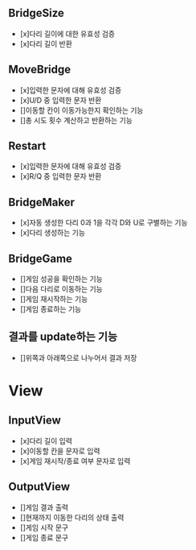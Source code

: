 ## BridgeSize
  - [x]다리 길이에 대한 유효성 검증
  - [x]다리 길이 반환

## MoveBridge
  - [x]입력한 문자에 대해 유효성 검증
  - [x]U/D 중 입력한 문자 반환
  - []이동할 칸이 이동가능한지 확인하는 기능
  - []총 시도 횟수 계산하고 반환하는 기능

## Restart
  - [x]입력한 문자에 대해 유효성 검증
  - [x]R/Q 중 입력한 문자 반환

## BridgeMaker
  - [x]자동 생성한 다리 0과 1을 각각 D와 U로 구별하는 기능
  - [x]다리 생성하는 기능

## BridgeGame
  - []게임 성공을 확인하는 기능
  - []다음 다리로 이동하는 기능
  - []게임 재시작하는 기능
  - []게임 종료하는 기능

## 결과를 update하는 기능
  - []위쪽과 아래쪽으로 나누어서 결과 저장


# View
## InputView
  - [x]다리 길이 입력
  - [x]이동할 칸을 문자로 입력
  - [x]게임 재시작/종료 여부 문자로 입력

## OutputView
  - []게임 결과 출력
  - []현재까지 이동한 다리의 상태 출력
  - []게임 시작 문구
  - []게임 종료 문구